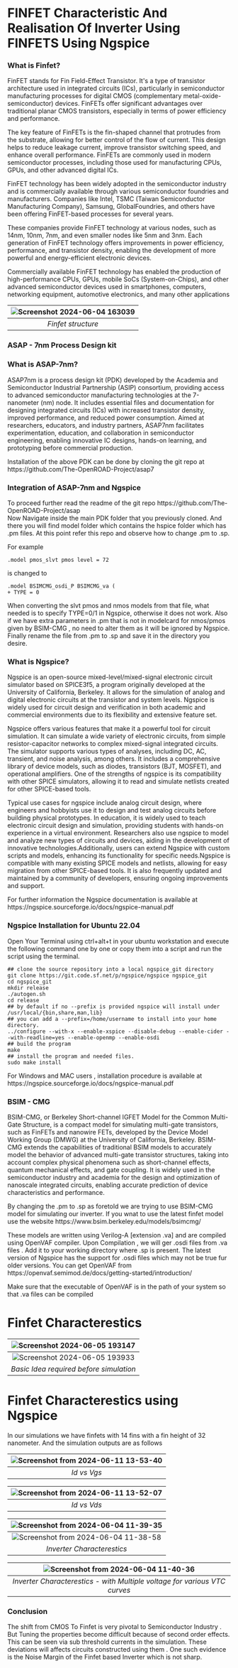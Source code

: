 # FINFET Characteristic And Realisation Of Inverter Using FINFETS Using Ngspice
### What is Finfet?
<p>FinFET stands for Fin Field-Effect Transistor. It's a type of transistor architecture used in integrated circuits (ICs), 
  particularly in semiconductor manufacturing processes for digital CMOS (complementary metal-oxide-semiconductor) devices. 
  FinFETs offer significant advantages over traditional planar CMOS transistors, especially in terms of power efficiency and performance.
</p>
<p>The key feature of FinFETs is the fin-shaped channel that protrudes from the substrate, allowing for better control of the flow of current. 
  This design helps to reduce leakage current, improve transistor switching speed, and enhance overall performance. 
  FinFETs are commonly used in modern semiconductor processes, including those used for manufacturing CPUs, GPUs, and other advanced digital ICs.</p>
<p>FinFET technology has been widely adopted in the semiconductor industry and is commercially available through various semiconductor foundries and manufacturers. 
  Companies like Intel, TSMC (Taiwan Semiconductor Manufacturing Company), Samsung, GlobalFoundries, and others have been offering FinFET-based processes for several years.
</p>
<p>These companies provide FinFET technology at various nodes, such as 14nm, 10nm, 7nm, and even smaller nodes like 5nm and 3nm. 
  Each generation of FinFET technology offers improvements in power efficiency, performance, and transistor density, enabling the development of more powerful and energy-efficient electronic devices.
</p>
<p>Commercially available FinFET technology has enabled the production of high-performance CPUs, GPUs,
  mobile SoCs (System-on-Chips), and other advanced semiconductor devices used in smartphones, computers, networking equipment, automotive electronics, and many other applications</p>
  <p align="center" width="100%">
    
| ![Screenshot 2024-06-04 163039](https://github.com/AsahiroKenpachi/finfet_characterestics/assets/137492506/e438a202-2b10-40e9-bcab-35ab806d54c3) | 
|:--:| 
| *Finfet structure* |

  </p>
  
### ASAP - 7nm Process Design kit

### What is ASAP-7nm?
<p>ASAP7nm is a process design kit (PDK) developed by the Academia and Semiconductor Industrial Partnership (ASIP) consortium, providing access to advanced semiconductor manufacturing technologies at the 7-nanometer (nm) node. It includes essential files and documentation for designing integrated circuits (ICs) with increased transistor density, improved performance, and reduced power consumption. Aimed at researchers, educators, and industry partners, ASAP7nm facilitates experimentation, education, and collaboration in semiconductor engineering, enabling innovative IC designs, hands-on learning, and prototyping before commercial production.</p>
<p>Installation of the above PDK can be done by cloning the git repo at https://github.com/The-OpenROAD-Project/asap7</p>

### Integration of ASAP-7nm and Ngspice
<p>To proceed further read the readme of the git repo https://github.com/The-OpenROAD-Project/asap </br> Now Navigate inside the main PDK folder that you previously cloned. And there you will find model folder which contains the hspice folder which has .pm files. At this point refer this repo and observe how to change .pm to .sp.  
</p>
<p> For example

```
.model pmos_slvt pmos level = 72
```
  is changed to
  
  ```
  .model BSIMCMG_osdi_P BSIMCMG_va (
+ TYPE = 0
  ```
When converting the slvt pmos and nmos models from that file, what needed is to specify TYPE=0/1 in Ngspice, otherwise it does not work.
Also if we have extra parameters in .pm that is not in modelcard for nmos/pmos given by BSIM-CMG , no need to alter them as it will be ignored by Ngspice. Finally rename the file from .pm to .sp and save it in the directory you desire.
</p>
  
### What is Ngspice?
<p>Ngspice is an open-source mixed-level/mixed-signal electronic circuit simulator based on SPICE3f5, a program originally developed at the University of California, Berkeley. It allows for the simulation of analog and digital electronic circuits at the transistor and system levels. Ngspice is widely used for circuit design and verification in both academic and commercial environments due to its flexibility and extensive feature set. </p>
<p>Ngspice offers various features that make it a powerful tool for circuit simulation. It can simulate a wide variety of electronic circuits, from simple resistor-capacitor networks to complex mixed-signal integrated circuits. The simulator supports various types of analyses, including DC, AC, transient, and noise analysis, among others. It includes a comprehensive library of device models, such as diodes, transistors (BJT, MOSFET), and operational amplifiers. One of the strengths of ngspice is its compatibility with other SPICE simulators, allowing it to read and simulate netlists created for other SPICE-based tools.</p><p> Typical use cases for ngspice include analog circuit design, where engineers and hobbyists use it to design and test analog circuits before building physical prototypes. In education, it is widely used to teach electronic circuit design and simulation, providing students with hands-on experience in a virtual environment. Researchers also use ngspice to model and analyze new types of circuits and devices, aiding in the development of innovative technologies.Additionally, users can extend Ngspice with custom scripts and models, enhancing its functionality for specific needs.Ngspice is compatible with many existing SPICE models and netlists, allowing for easy migration from other SPICE-based tools. It is also frequently updated and maintained by a community of developers, ensuring ongoing improvements and support.</p>
<p> For further information the Ngspice documentation is available at https://ngspice.sourceforge.io/docs/ngspice-manual.pdf</p>

### Ngspice Installation for Ubuntu 22.04
<p> Open Your Terminal using ctrl+alt+t in your ubuntu workstation and execute the following command one by one or copy them into a script and run the script using the terminal. </p>

```
## clone the source repository into a local ngspice_git directory
git clone https://git.code.sf.net/p/ngspice/ngspice ngspice_git
cd ngspice_git
mkdir release
./autogen.sh
cd release
## by default if no --prefix is provided ngspice will install under /usr/local/{bin,share,man,lib}
## you can add a --prefix=/home/username to install into your home directory.
../configure --with-x --enable-xspice --disable-debug --enable-cider --with-readline=yes --enable-openmp --enable-osdi
## build the program
make
## install the program and needed files.
sudo make install

```

<p>For Windows and MAC users , installation procedure is available at https://ngspice.sourceforge.io/docs/ngspice-manual.pdf </p>

### BSIM - CMG
<p>BSIM-CMG, or Berkeley Short-channel IGFET Model for the Common Multi-Gate Structure, is a compact model for simulating multi-gate transistors, such as FinFETs and nanowire FETs, developed by the Device Model Working Group (DMWG) at the University of California, Berkeley. BSIM-CMG extends the capabilities of traditional BSIM models to accurately model the behavior of advanced multi-gate transistor structures, taking into account complex physical phenomena such as short-channel effects, quantum mechanical effects, and gate coupling. It is widely used in the semiconductor industry and academia for the design and optimization of nanoscale integrated circuits, enabling accurate prediction of device characteristics and performance.</p>

<p>By changing the .pm to .sp as foretold we are trying to use BSIM-CMG model for simulating our inverter. If you wnat to use the latest finfet model use the website https://www.bsim.berkeley.edu/models/bsimcmg/ </p>

<p> These models are written using Verilog-A [extension .va] and are compiled using OpenVAF compiler. Upon Compilation , we will ger .osdi files from .va files . Add it to your working directory where .sp is present. The latest version of Ngspice has the support for .osdi files which may not be true fur older versions. You can get OpenVAF from https://openvaf.semimod.de/docs/getting-started/introduction/  </p>
<p>Make sure that the executable of OpenVAF is in the path of your system so that .va files can be compiled </p>

# Finfet Characterestics

| ![Screenshot 2024-06-05 193147](https://github.com/AsahiroKenpachi/finfet_characterestics/assets/137492506/a236c5a1-c2b2-4a24-9a5a-103fc67ae7a6) | 
|:--:|
| ![Screenshot 2024-06-05 193933](https://github.com/AsahiroKenpachi/finfet_characterestics/assets/137492506/4084f42b-fe5f-4d37-a83c-e90ed639ef7a) | 
| *Basic Idea required before simulation* |

# Finfet Characterestics using Ngspice

<p> In our simulations we have finfets with 14 fins with a fin height of 32 nanometer. And the simulation outputs are as follows
</p>

| ![Screenshot from 2024-06-11 13-53-40](https://github.com/AsahiroKenpachi/finfet_characterestics/assets/137492506/75ca3fdd-303c-4df1-b782-fb00a79a40d9) | 
|:--:| 
| *Id vs Vgs* |

| ![Screenshot from 2024-06-11 13-52-07](https://github.com/AsahiroKenpachi/finfet_characterestics/assets/137492506/0008896f-2e05-4614-a7e5-56e2d539cb02) | 
|:--:| 
| *Id vs Vds* |

| ![Screenshot from 2024-06-04 11-39-35](https://github.com/AsahiroKenpachi/finfet_characterestics/assets/137492506/ede652d7-5fa4-4ae2-b077-1076b12cd987) | 
|:--:| 
| ![Screenshot from 2024-06-04 11-38-58](https://github.com/AsahiroKenpachi/finfet_characterestics/assets/137492506/89f7031f-c961-42c4-8b18-2975c5885f29) | 
| *Inverter Characterestics* |

| ![Screenshot from 2024-06-04 11-40-36](https://github.com/AsahiroKenpachi/finfet_characterestics/assets/137492506/0bdb2433-f37c-46b6-8ee3-2af088a861ef) | 
|:--:| 
| *Inverter Characterestics - with Multiple voltage for various VTC curves* |
### Conclusion

The shift from CMOS To Finfet is very pivotal to Semiconductor Industry . But Tuning the properties become difficult because of second order effects. This can be seen via sub threshold currents in the simulation. These deviations will affects circuits constructed using them . One such evidence is the Noise Margin of the Finfet based Inverter which is not sharp.

